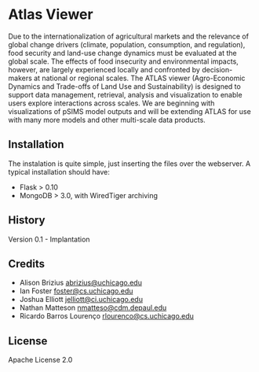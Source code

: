 # Atlas Viewer

Due to the internationalization of agricultural markets and the relevance of global change drivers (climate, population, consumption, and regulation), food security and land-use change dynamics must be evaluated at the global scale. The effects of food insecurity and environmental impacts, however, are largely experienced locally and confronted by decision-makers at national or regional scales. The ATLAS viewer (Agro-Economic Dynamics and Trade-offs of Land Use and Sustainability) is designed to support data management, retrieval, analysis and visualization to enable users explore interactions across scales. We are beginning with visualizations of pSIMS model outputs and will be extending ATLAS for use with many more models and other multi-scale data products.

## Installation

The instalation is quite simple, just inserting the files over the webserver.
A typical installation should have:
- Flask > 0.10
- MongoDB > 3.0, with WiredTiger archiving

## History

Version 0.1 - Implantation

## Credits
* Alison Brizius <abrizius@uchicago.edu>
* Ian Foster <foster@cs.uchicago.edu>
* Joshua Elliott <jelliott@ci.uchicago.edu>
* Nathan Matteson <nmatteso@cdm.depaul.edu>
* Ricardo Barros Lourenço <rlourenco@cs.uchicago.edu>


## License

Apache License 2.0
